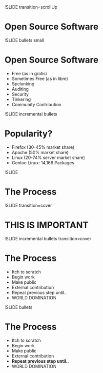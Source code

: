 !SLIDE transition=scrollUp

# Open Source Software #

!SLIDE bullets small

# Open Source Software #

* Free (as in gratis)
* Sometimes Free (as in libre)
* Spelunking
* Auditing
* Security
* Tinkering
* Community Contribution

!SLIDE incremental bullets

# Popularity? #

* Firefox (30-45% market share)
* Apache (50% market share)
* Linux (20-74% server market share)
* Gentoo Linux: 14,166 Packages

!SLIDE

# The Process #

!SLIDE transition=cover

# THIS IS IMPORTANT #

!SLIDE incremental bullets transition=cover

# The Process #

* Itch to scratch
* Begin work
* Make public
* External contribution
* Repeat previous step until..
* WORLD DOMINATION

!SLIDE bullets

# The Process #

* Itch to scratch
* Begin work
* Make public
* External contribution
* **Repeat previous step until..**
* WORLD DOMINATION
